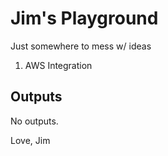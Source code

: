 # Jim's Playground

Just somewhere to mess w/ ideas

1. AWS Integration

<!-- BEGIN_TF_DOCS -->


## Outputs

No outputs.
<!-- END_TF_DOCS -->


Love, Jim